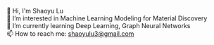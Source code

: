 
👋 Hi, I'm Shaoyu Lu <br>
👀 I’m interested in Machine Learning Modeling for Material Discovery <br>
🌱 I’m currently learning Deep Learning, Graph Neural Networks<br>
📫 How to reach me: shaoyulu3@gmail.com<br>
